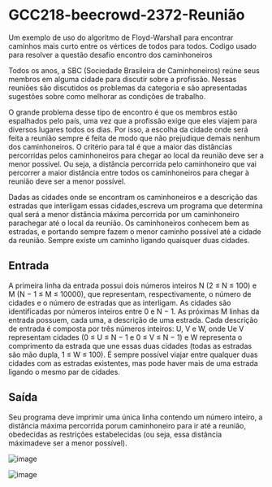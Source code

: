 # GCC218-beecrowd-2372-Reunião
Um exemplo de uso do algoritmo de Floyd-Warshall para encontrar caminhos mais curto entre os vértices de todos para todos.
Codigo usado para resolver a questão desafio encontro dos caminhoneiros

Todos os anos, a SBC (Sociedade Brasileira de Caminhoneiros) reúne seus membros em alguma cidade para discutir sobre a profissão. Nessas reuniões são discutidos os problemas da categoria e são apresentadas sugestões sobre como melhorar as condições de trabalho.

O grande problema desse tipo de encontro é que os membros estão espalhados pelo país, uma vez que a profissão exige que eles viajem para diversos lugares todos os dias. Por isso, a escolha da cidade onde será feita a reunião sempre é feita de modo que não prejudique demais nenhum dos caminhoneiros. O critério para tal é que a maior das distâncias percorridas pelos caminhoneiros para chegar ao local da reunião deve ser a menor possível. Ou seja, a distância percorrida pelo caminhoneiro que vai percorrer a maior distância entre todos os caminhoneiros para chegar à reunião deve ser a menor possível.

Dadas as cidades onde se encontram os caminhoneiros e a descrição das estradas que interligam essas cidades,escreva um programa que determina qual será a menor distância máxima percorrida por um caminhoneiro parachegar até o local da reunião. Os caminhoneiros conhecem bem as estradas, e portando sempre fazem o menor caminho possível até a cidade da reunião. Sempre existe um caminho ligando quaisquer duas cidades.

## Entrada
A primeira linha da entrada possui dois números inteiros N (2 ≤ N ≤ 100) e M (N − 1 ≤ M ≤ 10000), que representam, respectivamente, o número de cidades e o número de estradas que as interligam. As cidades são identificadas por números inteiros entre 0 e N − 1. As próximas M linhas da entrada possuem, cada uma, a descrição de uma estrada. Cada descrição de entrada é composta por três números inteiros: U, V e W, onde Ue V representam cidades (0 ≤ U ≤ N − 1 e 0 ≤ V ≤ N − 1) e W representa o comprimento da estrada que une essas duas cidades (todas as estradas são mão dupla, 1 ≤ W ≤ 100). É sempre possível viajar entre qualquer duas cidades com as estradas existentes, mas pode haver mais de uma estrada ligando o mesmo par de cidades.


## Saída
Seu programa deve imprimir uma única linha contendo um número inteiro, a distância máxima percorrida porum caminhoneiro para ir até a reunião, obedecidas as restrições estabelecidas (ou seja, essa distância máximadeve ser a menor possível).

![image](https://user-images.githubusercontent.com/80057661/183313527-583b7db9-6e90-4243-b116-f933cd9287fb.png)

![image](https://user-images.githubusercontent.com/80057661/183313537-9b078af0-617f-456d-ab32-909a2dfd8c89.png)
